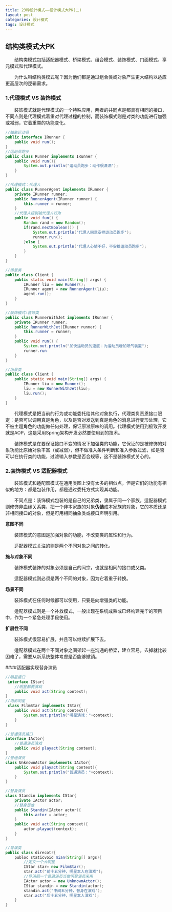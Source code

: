```yaml
---
title: 23种设计模式——设计模式大PK(二)
layout: post
categories: 设计模式
tags: 设计模式
---
```

## 结构类模式大PK
&emsp;&emsp;结构类模式包括适配器模式、桥梁模式、组合模式、装饰模式、门面模式、享元模式和代理模式。

&emsp;&emsp;为什么叫结构类模式呢？因为他们都是通过组合类或对象产生更大结构以适应更高层次的逻辑需求。

### 1.代理模式 VS 装饰模式
&emsp;&emsp;装饰模式就是代理模式的一个特殊应用，两者的共同点是都具有相同的接口，不同点则是代理模式着重对代理过程的控制，而装饰模式则是对类的功能进行加强或减弱，它着重类的功能变化。
```java
//抽象运动员
public interface IRunner {
	public void run();
}
//运动员跑步
public class Runner implements IRunner {
	public void run(){
		System.out.println("运动员跑步：动作很潇洒");
	}
}
```
```java
//代理模式：代理人
public class RunnerAgent implements IRunner {
	private IRunner runner;
	public RunnerAgent(IRunner runner) {
		this.runner = runner;
	}
	//代理人控制被代理人行为
	public void fun() {
		Random rand = new Random();
		if(rand.nextBoolean()) {
			System.out.println("代理人同意安排运动员跑步");
			runner.run();
		}else {
			System.out.println("代理人心情不好，不安排运动员跑步");
		}
	}
}

//场景类
public class Client {
	public static void main(String[] args) {
		IRunner liu = new Runner();
		IRunner agent = new RunnerAgent(liu);
		agent.run();
	}
}
```
```java
//装饰模式:装饰类
public class RunnerWithJet implements IRunner {
	private IRunner runner;
	public RunnerWithJet(IRunner runner) {
		this.runner = runner;
	}
	public void run() {
		System.out.println("加快运动员的速度：为运动员增加喷气装置");
		runner.run
	}
}

//场景类
public class Client {
	public static void main(String[] args) {
		IRunner liu = new Runner();
		liu = new RunnerWithJet(liu);
		liu.run();
	}
}
```
&emsp;&emsp;代理模式是把当前的行为或功能委托给其他对象执行，代理类负责恩接口限定：是否可以调用真是角色，以及是否对发送到真是角色的消息进行变形处理，它不被主题角色的功能做任何处理，保证原滋原味的调用。代理模式使用到极致开发就是AOP，这是采用Spring架构开发必然要使用到的技术。

&emsp;&emsp;装饰模式是在要保证接口不变的情况下加强类的功能，它保证的是被修饰的对象功能比原始对象丰富（或减弱），但不做准入条件判断和准入参数过滤，如是否可以在执行类的功能，过滤输入参数是否合规等，这不是装饰模式关心的。

### 2.装饰模式 VS 适配器模式
&emsp;&emsp;装饰模式和适配器模式在通用类图上没有太多的相似点，但是它们的功能有相似的地方：都是包装作用，都是通过委托方式实现其功能。

&emsp;&emsp;不同点是：装饰模式包装的是自己的兄弟类，隶属于同一个家族，适配器模式则修饰非血缘关系类，把一个非本家族的对象**伪装**成本家族的对象，它的本质还是非相同接口的对象，但是可用相同抽象类或接口声明引用。

**意图不同**

&emsp;&emsp;装饰模式的意图是加强对象的功能，不改变类的属性和行为。

&emsp;&emsp;适配器模式关注的则是两个不同对象之间的转化。

**施与对象不同**

&emsp;&emsp;装饰模式装饰的对象必须是自己的同宗，也就是相同的接口或父类。

&emsp;&emsp;适配器模式则必须是两个不同的对象，因为它着重于转换。

**场景不同**

&emsp;&emsp;装饰模式在任何时候都可以使用，只要是向增强类的功能。

&emsp;&emsp;适配器模式则是一个补救模式，一般出现在系统成熟或已经构建完毕的项目中，作为一个紧急处理手段使用。

**扩展性不同**

&emsp;&emsp;装饰模式很容易扩展，并且可以继续扩展下去。

&emsp;&emsp;适配器模式在两个不同对象之间架起一座沟通的桥梁，建立容易，去掉就比较困难了，需要从新系统整体考虑是否能够撤销。

####适配器实现替身演员
```java
//明星接口
 interface IStar{
	//明星都要演戏
	public void act(String context);
}
//电影明星
 class FilmStar implements IStar{
	public void act(String context){
		System.out.println("明星演戏："+context);
	}
}

//普通演员接口
interface IActor{
	//普通演员演戏
	public void playact(String context);
}
//普通演员
class UnknownActor implements IActor{
	public void playact(String context){
		System.out.println("普通演员："+context);
	}
}

//替身演员
class Standin implements IStar{
	private IActor actor;
	//替身是谁
	public Standin(IActor actor){
		this.actor = actor;
	}
	public void act(String context){
		actor.playact(context);
	}
}

//导演类
public class direcotr{
	publoc staticvoid mian(String[] args){
		//定义一个大明星
		IStar star= new FilmStar();
		star.act("前十五分钟，明星本人在演戏");
		//导演把一个普通演员当做明星演员来用
		IActor actor = new UnknownActor();
		IStar standin = new Standin(actor);
		standin.act("中间五分钟，替身在演戏");
		star.act("后十五分钟，明星本人演戏");
	}
}
```